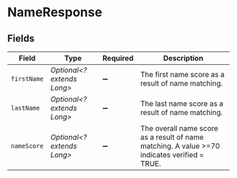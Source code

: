 # NameResponse


## Fields

| Field                                                                                        | Type                                                                                         | Required                                                                                     | Description                                                                                  |
| -------------------------------------------------------------------------------------------- | -------------------------------------------------------------------------------------------- | -------------------------------------------------------------------------------------------- | -------------------------------------------------------------------------------------------- |
| `firstName`                                                                                  | *Optional<? extends Long>*                                                                   | :heavy_minus_sign:                                                                           | The first name score as a result of name matching.                                           |
| `lastName`                                                                                   | *Optional<? extends Long>*                                                                   | :heavy_minus_sign:                                                                           | The last name score as a result of name matching.                                            |
| `nameScore`                                                                                  | *Optional<? extends Long>*                                                                   | :heavy_minus_sign:                                                                           | The overall name score as a result of name matching. A value >=70 indicates verified = TRUE. |